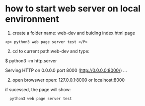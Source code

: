 # how to start web server on local environment



 1. create a  folder name: web-dev and buiding index.html page
 ```
 <p> python3 web page server test </P>
 ```
 
 
 2. cd to current path:web-dev and type:

  $  python3 -m http.server

Serving HTTP on 0.0.0.0 port 8000 (http://0.0.0.0:8000/) ...


2. open browswer open: 127.0.0.1:8000 or localhost:8000

  if sucessed, the page will show:
  
      python3 web page server test







